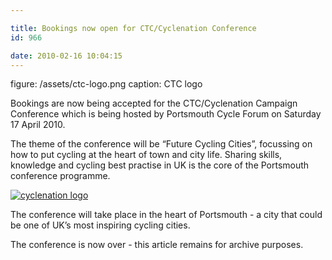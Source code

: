 ```yaml
---

title: Bookings now open for CTC/Cyclenation Conference
id: 966

date: 2010-02-16 10:04:15
---
```


figure: /assets/ctc-logo.png
caption: CTC logo

Bookings are now being accepted for the CTC/Cyclenation Campaign Conference which is being hosted by Portsmouth Cycle Forum on Saturday 17 April 2010.

The theme of the conference will be “Future Cycling Cities”, focussing on how to put cycling at the heart of town and city life. Sharing skills, knowledge and cycling best practise in UK is the core of the Portsmouth conference programme.

[![](/assets/cyclenation-logo-300x88.jpg "cyclenation logo")](http://www.cyclenation.org.uk/)

The conference will take place in the heart of Portsmouth - a city that could be one of UK’s most inspiring cycling cities.

The conference is now over - this article remains for archive purposes.
